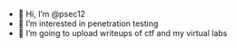 - 👋 Hi, I’m @psec12
- 👀 I’m interested in penetration testing
- 💞️ I’m going to upload writeups of ctf and my virtual labs

